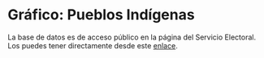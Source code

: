 # Gráfico: Pueblos Indígenas

La base de datos es de acceso público en la página del Servicio Electoral. Los puedes tener directamente desde este [enlace](https://www.servel.cl/padron-electoral-pueblos-indigenas/). 
